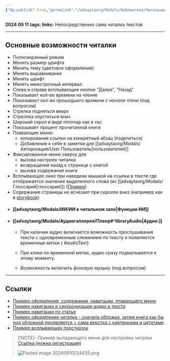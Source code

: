 ```yaml
---
{"dg-publish":true,"permalink":"/advaytaorg/Modals/Библиотека/Читальный зал/"}
---
```


**2024 09 11**
**tags:**
**links:** 
Непосредственно сама читалка текстов

---
## Основные возможности читалки

- Полноэкранный режим
- Менять размер шрифта
- Менять тему (цветовое оформление)
- Менять выравнивание
- Менять шрифт
- Менять межстрочный интервал
- Слева и справа всплывающие кнопки "Далее", "Назад"
- Показывает кол-во времени на чтение
- *Показывает кол-во прошедшего времени с начала чтени* (под вопросом)
- Стрелка подняться вверх
- Стреллка опуститься вниз
- Широкий скрол в виде minimap как в vsc
- Показывает процент прочитанной книги
- Плавающее меню:
	- копирования ссылки на конкретный абзац (поделиться)
	- Добавления к себе в заметки для [[advaytaorg/Modals/Авторизация/User Пользователь\|пользователей]]
- Фиксированное меню сверху для
	- вызова настроек читалки
	- возвращения назад к странице с книгой
	- вызова содержания книги
- Всплывающее окно при наведеии мышкой на ссылки в тексте где отображается значение выделенного слова (из [[advaytaorg/Modals/Глоссарий\|глоссария]]) ([Пример](https://wiki2.org/ru/%D0%A2%D1%80%D0%B8%D0%BF%D1%83%D1%80%D0%B0%D1%81%D1%83%D0%BD%D0%B4%D0%B0%D1%80%D0%B8))
- Содержание страницы не исчезает при скролле вниз (например как в [storybook](https://getbootstrap.com/docs/5.3/getting-started/introduction/#quick-start))
- #### [[advaytaorg/Modals/ИИ/ИИ в читальном зале\|Функции ИИ]]
- #### [[advaytaorg/Modals/Аудиогаллерея/Плеер#^libraryAudio\|Аудио:]]
	- При наличии аудио включается воможность прослушивания текста с одновременным слежением по тексту и появляются временные метки
{ #audioText}

	- При клике по временной метке, аудио сразу подматывается к этому моменту.
	- *Возможность включить фоновую музыку* (под вопросом)
---
## Ссылки

- [Пример оформления, содержания, навигации, плавающего меню](https://www.oum.ru/yoga/vedicheskaya-kultura/yoga-vasishtkha-glava-3-o-sozdanii/?bookmark=BRV8xMDMwODBfcF8xMzZfMF8w0)
- [Пример навигации и синхронизации аудио и текста](https://audioveda.ru/audios/3210)
- [Пример навигации по статье](https://polka.academy/lists/94)
- [Пример оформления читалки - сначала обложка, затем книга как бы под обложкой проявляется + сама верстка с картинками и цитатами](https://polka.academy/articles/525)
- [Пример всплывающих подстказок](https://wiki2.org/ru/%D0%A2%D1%80%D0%B8%D0%BF%D1%83%D1%80%D0%B0%D1%81%D1%83%D0%BD%D0%B4%D0%B0%D1%80%D0%B8)

> [!NOTE]- Пример выпадающего меню для настройки читалки
> [Ссылка (нужна регистрация)](https://knigogid.ru/books/2190904-posle-trenirovki-sekrety-bystrogo-i-effektivnogo-vosstanovleniya/toread/fragment)
> 
> ![Pasted image 20240910224435.png](/img/user/data/Pasted%20image%2020240910224435.png)
